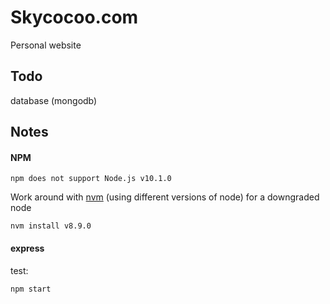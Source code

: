 # Skycocoo.com

Personal website


## Todo

database (mongodb)


## Notes

#### NPM

```
npm does not support Node.js v10.1.0
```

Work around with [nvm](https://github.com/creationix/nvm/issues/576) (using different versions of node) for a downgraded node

```
nvm install v8.9.0
```

#### express

test:

```
npm start
```
